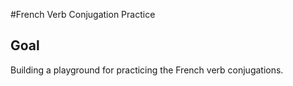 #French Verb Conjugation Practice

## Goal

Building a playground for practicing the French verb conjugations.